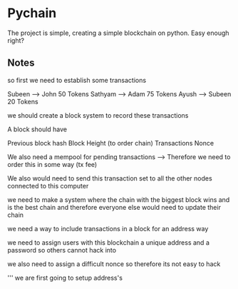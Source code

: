 # Pychain
The project is simple, creating a simple blockchain on python. Easy enough right?

Notes 
-------------------------------------------------------------
so first we need to establish some transactions

Subeen --> John 50 Tokens
Sathyam --> Adam 75 Tokens
Ayush --> Subeen 20 Tokens

we should create a block system to record these transactions

A block should have

Previous block hash
Block Height (to order chain)
Transactions
Nonce

We also need a mempool for pending transactions
--> Therefore we need to order this in some way (tx fee)

We also would need to send this transaction set to all the other nodes connected to this computer

we need to make a system where the chain with the biggest block wins and is the best chain and therefore everyone else
would need to update their chain

we need a way to include transactions in a block for an address way

we need to assign users with this blockchain a unique address and a password so others cannot hack into

we also need to assign a difficult nonce so therefore its not easy to hack


'''
 we are first going to setup address's
